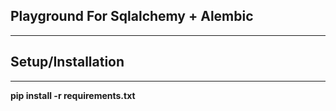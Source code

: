## Playground For Sqlalchemy + Alembic
----------------------------------------------------------------


## Setup/Installation
----------------------------------------------------------------------------------

**pip install -r requirements.txt**